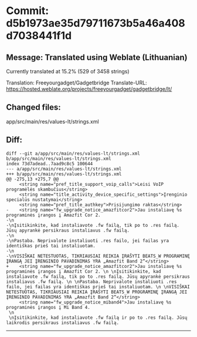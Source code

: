 # Commit: d5b1973ae35d79711673b5a46a408d7038441f1d
## Message: Translated using Weblate (Lithuanian)

Currently translated at 15.2% (529 of 3458 strings)

Translation: Freeyourgadget/Gadgetbridge
Translate-URL: https://hosted.weblate.org/projects/freeyourgadget/gadgetbridge/lt/
## Changed files:
app/src/main/res/values-lt/strings.xml

## Diff:
```
diff --git a/app/src/main/res/values-lt/strings.xml b/app/src/main/res/values-lt/strings.xml
index 73d7adead..7aad9c8c5 100644
--- a/app/src/main/res/values-lt/strings.xml
+++ b/app/src/main/res/values-lt/strings.xml
@@ -275,13 +275,7 @@
     <string name="pref_title_support_voip_calls">Leisi VoIP programėlės skambučius</string>
     <string name="title_activity_device_specific_settings">Įrenginio specialūs nustatymai</string>
     <string name="pref_title_authkey">Prisijungimo raktas</string>
-    <string name="fw_upgrade_notice_amazfitcor2">Jau instaliavę %s programinės įrangos į Amazfit Cor 2.
-\n
-\nĮsitikinkite, kad instaliavote .fw failą, tik po to .res failą. Jūsų apyrankė persikraus instaliavus .fw failą.
-\n
-\nPastaba. Neprivalote instaliuoti .res failo, jei failas yra identiškas prieš tai instaliuotam.
-\n
-\nVISIŠKAI NETESTUOTAS, TIKRIAUSIAI REIKIA ĮRAŠYTI BEATS_W PROGRAMINĘ ĮRANGĄ JEI ĮRENGINIO PAVADINIMAS YRA „Amazfit Band 2“</string>
+    <string name="fw_upgrade_notice_amazfitcor2">Jau instaliavę %s programinės įrangos į Amazfit Cor 2. \n \nĮsitikinkite, kad instaliavote .fw failą, tik po to .res failą. Jūsų apyrankė persikraus instaliavus .fw failą. \n \nPastaba. Neprivalote instaliuoti .res failo, jei failas yra identiškas prieš tai instaliuotam. \n \nVISIŠKAI NETESTUOTAS, TIKRIAUSIAI REIKIA ĮRAŠYTI BEATS_W PROGRAMINĘ ĮRANGĄ JEI ĮRENGINIO PAVADINIMAS YRA „Amazfit Band 2“</string>
     <string name="fw_upgrade_notice_miband4">Jau instaliavę %s programinės įrangos į Mi Band 4.
 \n
 \nĮsitikinkite, kad instaliavote .fw failą ir po to .res failą. Jūsų laikrodis persikraus instaliavus .fw failą.
```
-----------------------------------
